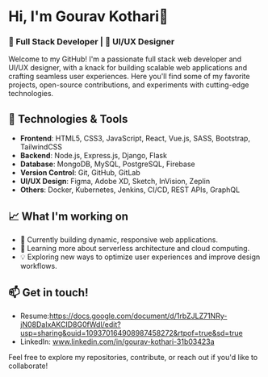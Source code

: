# Hi, I'm Gourav Kothari👋

### 🚀 Full Stack Developer | 🎨 UI/UX Designer

Welcome to my GitHub! I'm a passionate full stack web developer and UI/UX designer, with a knack for building scalable web applications and crafting seamless user experiences. Here you'll find some of my favorite projects, open-source contributions, and experiments with cutting-edge technologies.

## 🔧 Technologies & Tools
- **Frontend**: HTML5, CSS3, JavaScript, React, Vue.js, SASS, Bootstrap, TailwindCSS
- **Backend**: Node.js, Express.js, Django, Flask
- **Database**: MongoDB, MySQL, PostgreSQL, Firebase
- **Version Control**: Git, GitHub, GitLab
- **UI/UX Design**: Figma, Adobe XD, Sketch, InVision, Zeplin
- **Others**: Docker, Kubernetes, Jenkins, CI/CD, REST APIs, GraphQL

## 📈 What I'm working on
- 🔭 Currently building dynamic, responsive web applications.
- 🌱 Learning more about serverless architecture and cloud computing.
- 💡 Exploring new ways to optimize user experiences and improve design workflows.

## 📫 Get in touch!
- Resume:https://docs.google.com/document/d/1rbZJLZ71NRy-jN08DaIxAKCID8G0fWdI/edit?usp=sharing&ouid=109370164908987458272&rtpof=true&sd=true
- LinkedIn: www.linkedin.com/in/gourav-kothari-31b03423a

Feel free to explore my repositories, contribute, or reach out if you'd like to collaborate!
